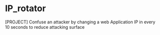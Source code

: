 # IP_rotator
[PROJECT] Confuse an attacker by changing a web Application IP in every 10 seconds to reduce attacking surface
